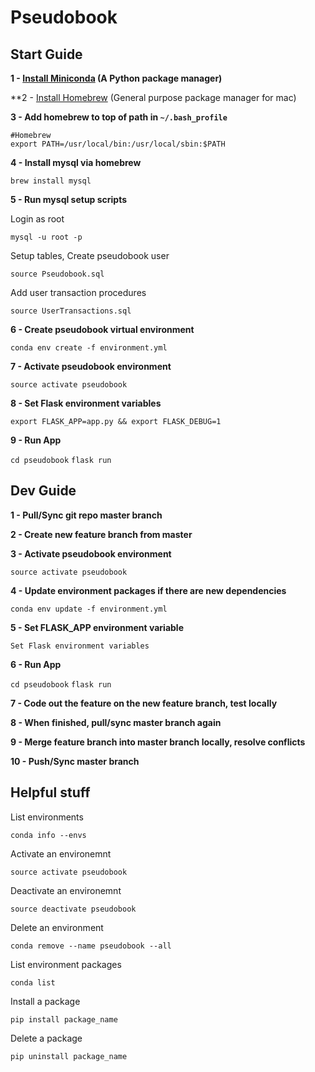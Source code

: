 # Pseudobook

## Start Guide

**1 - [Install Miniconda](http://conda.pydata.org/miniconda.html) (A Python package manager)**

**2 - [Install Homebrew](http://brew.sh/) (General purpose package manager for mac)

**3 - Add homebrew to top of path in `~/.bash_profile`**

```
#Homebrew
export PATH=/usr/local/bin:/usr/local/sbin:$PATH
```

**4 - Install mysql via homebrew**

`brew install mysql`

**5 - Run mysql setup scripts**

Login as root

`mysql -u root -p`

Setup tables, Create pseudobook user

`source Pseudobook.sql`

Add user transaction procedures

`source UserTransactions.sql`

**6 - Create pseudobook virtual environment**

`conda env create -f environment.yml`

**7 - Activate pseudobook environment**

`source activate pseudobook`

**8 - Set Flask environment variables**

`export FLASK_APP=app.py && export FLASK_DEBUG=1`

**9 - Run App**

`cd pseudobook`
`flask run`

## Dev Guide

**1 - Pull/Sync git repo master branch**

**2 - Create new feature branch from master**

**3 - Activate pseudobook environment**

`source activate pseudobook`

**4 - Update environment packages if there are new dependencies**

`conda env update -f environment.yml`

**5 - Set FLASK_APP environment variable**

`Set Flask environment variables`

**6 - Run App**

`cd pseudobook`
`flask run`

**7 - Code out the feature on the new feature branch, test locally**

**8 - When finished, pull/sync master branch again**

**9 - Merge feature branch into master branch locally, resolve conflicts**

**10 - Push/Sync master branch**

## Helpful stuff

List environments

`conda info --envs`

Activate an environemnt

`source activate pseudobook`

Deactivate an environemnt

`source deactivate pseudobook`

Delete an environment

`conda remove --name pseudobook --all`

List environment packages

`conda list`

Install a package

`pip install package_name`

Delete a package

`pip uninstall package_name`
